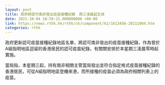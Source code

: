 ```yaml
---
layout: post
title: 政府將認可南非發出疫苗接種紀錄　周三凌晨起生效
date: 2021-10-04 18:59:21.000000000 +08:00
link: https://news.rthk.hk/rthk/ch/component/k2/1613456-20211004.htm
categories: rthk
---
```


政府更新認可疫苗接種紀錄地區名單，將認可南非發出的疫苗接種紀錄，作為曾於A組指明地區逗留的香港居民的認可疫苗紀錄，有關關安排於本星期三凌晨零時起實施。

當局指，本星期三起，持有南非相關主管當局發出並符合指定格式疫苗接種紀錄的香港居民，可從A組指明地區登機來港，而所接種的疫苗必須為政府相關列表上的疫苗。
